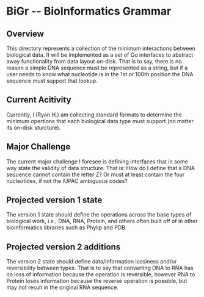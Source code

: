 # BiGr -- **B**io**I**nformatics **Gr**ammar

## Overview

This directory represents a collection of the minimum interactions between biological data. It will be implemented as a set of Go interfaces to abstract away functionality from data layout on-disk. That is to say, there is no reason a simple DNA sequence must be represented as a string, but if a user needs to know what nucleotide is in the 1st or 100th position the DNA sequence must support that lookup. 

## Current Acitivity

Currently, I (Ryan H.) am collecting standard formats to determine the minimum opertions that each biological data type must support (no matter its on-disk sturcture). 

## Major Challenge

The current major challenge I foresee is defining interfaces that in some way state the validity of data structure. That is: How do I define that a DNA sequence cannot contain the letter Z? Or must at least contain the four nucleotides, if not the IUPAC ambiguous codes?

## Projected version 1 state

The version 1 state should define the operations across the base types of biological work, i.e., DNA, RNA, Protein, and others often built off of in other bioinformatics libraries such as Phylip and PDB.

## Projected version 2 additions

The version 2 state should define data/information lossiness and/or reversibility between types. That is to say that converting DNA to RNA has no loss of information because the operation is reversible, however RNA to Protein loses information because the reverse operation is possible, but may not result in the original RNA sequence.
